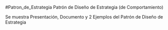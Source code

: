 #Patron_de_Estrategia
Patrón de Diseño de Estrategia (de Comportamiento)

Se muestra Presentación, Documento y 2 Ejemplos del Patrón de Diseño de Estrategia
